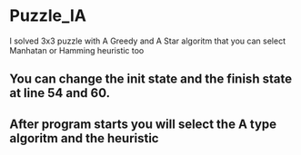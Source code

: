 # Puzzle_IA
I solved 3x3 puzzle with A Greedy and A Star algoritm that you can select Manhatan or Hamming heuristic too

## You can change the init state and the finish state at line 54 and 60.

## After program starts you will select the A type algoritm and the heuristic

